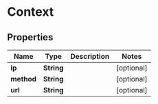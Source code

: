 

# Context

## Properties

Name | Type | Description | Notes
------------ | ------------- | ------------- | -------------
**ip** | **String** |  |  [optional]
**method** | **String** |  |  [optional]
**url** | **String** |  |  [optional]



